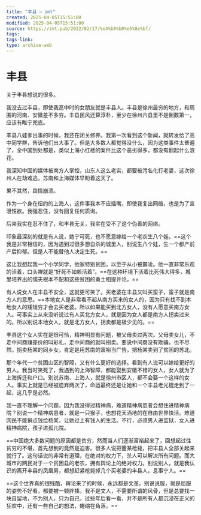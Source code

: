 ```yaml
---
title: "丰县 – zmt"
created: 2025-04-05T15:51:00
modified: 2025-04-05T15:51:00
source: https://zmt.pub/2022/02/17/%e4%b8%b0%e5%8e%bf/
tags:
tags-link:
type: archive-web
---
```


# 丰县

关于丰县想说的很多。

我没去过丰县，即使我高中时的女朋友就是丰县人。丰县是徐州最穷的地方，和周围的河南、安徽差不多穷。丰县民风还算淳朴，至少在徐州六县里不是倒数第一，应该有睢宁兜底。

丰县八娃爹出事的时候，我还在闭关修养。我第一次看到这个新闻，就转发给了高中同学群，告诉他们出大事了。但是大多数人都觉得没什么，因为这类事件太普遍了，全中国到处都是，类似上海小红楼的案件比这个恶劣得多，都没有翻起什么浪花。

我深知中国的媒体被南方人掌控，山东人这么老实，都要被污名化打老婆，这次徐州人在劫难逃，苏南和上海媒体早盼着这天了。

果不其然，舆情崩溃。

作为一个身在纽约的上海人，这件事我本不应插嘴，即使我复出网络，也是为了宣泄性欲。我强忍住，没有回复任何质询。

后来我实在忍不住了，和丰县无关，我实在受不了这个伪善的网络。

印象最深刻的就是有人说，她宁可死，也不愿意嫁给一个老农生八个娃。==这个我是非常相信的，因为遇到过很多想自杀的城里人，别说生八个娃，生一个都产前产后抑郁。但是人不能替他人决定生死。==

这让我想起我一个小学同学，他家特别贫困，以至于从小被霸凌。他一直非常乐观的活着，口头禅就是“好死不如赖活着”。==在这种环境下活着比死伟大得多，城里培养出的懦夫根本不配和这些贫困的勇士相提并论。==

有人说女人在丰县不安全，这就更可笑了。买老婆在丰县又叫买蛮子，蛮子就是南方人的意思。==本地女人是非常看不起从南方买来的女人的，因为只有找不到本地女人的矮矬穷才会去买老婆。所以如果能买到北方女人，没有人愿意买南方女人。可事实上从来没听说过有人买北方女人，就是因为女人都是南方人拐卖过来的。所以别说本地女人，就是北方女人，拐卖都是极少见的。==

丰县这个女人实在是很可怜，精神明显有问题，被父母卖过两次。父母卖女儿，不走中间商赚差价的叫彩礼，走中间商的就叫拐卖。要说中间商没有欺骗，也不尽然。拐卖杨某的同乡女，肯定是用苏南的富裕当广告，把杨某卖到了贫困的苏北。

那个年代一个贫困山区的智障，又有什么更好的选择。看到有人说可以嫁给更好的男人。我当时笑死了，我遇到的上海智障，都能娶到安徽不错的女人，女人就为了上海拆迁和户口。别说苏南、上海人，就是徐州市区人，都不会娶一个这样的女人。事实上就是已经被遗弃两次了，命运最终还是让她和一个丰县老光棍走到了一起，这几乎是必然。

我一直不理解一个问题，因为我没得过精神病，难道精神病患者会想住进精神病院？别说一个精神病患者，就是一只猴子，也想花天酒地的在自由世界快活。难道网民不能捐点钱给杨某，让她过上有钱人的生活。不行，必须男人进监狱，女人进精神病院，孩子进孤儿院。

==中国绝大多数问题的原因都是贫穷，然而当人们逐渐富裕起来了，回想起过往贫穷的不堪，首先想到的竟然是迫害。很多人说把董某枪毙，把丰县人全部关起来就行了。这句话说的非常有道理，在绝对的权力下，杀人可以解决所有问题。而大城市的网民对于一个贫困县的老农，拥有舆论上的绝对权力。别说别人，就是我认识的离开丰县的凤凰男，都想赶紧枪毙掉几个买老婆的丰县人，息事宁人。==

==这个世界真的很残酷，舆论来了的时候，永远都是文革。别说说服，就是屈服的姿势不好看，都要被一顿胖揍。我不是文人，不需要所谓的风骨，但是总要找一块自留地，不为别人，只为自己，过些年后看一看，并不是所有人都沉浸在正义的狂欢中，还有一些自己的想法，蜷缩在角落。==

